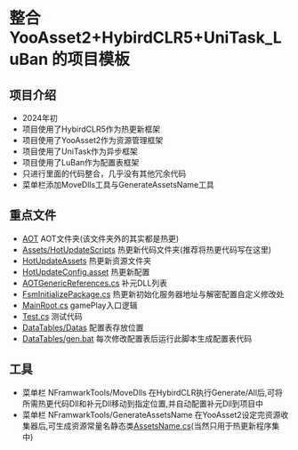 ﻿# 整合YooAsset2+HybirdCLR5+UniTask_LuBan 的项目模板
## 项目介绍
- 2024年初
- 项目使用了HybirdCLR5作为热更新框架
- 项目使用了YooAsset2作为资源管理框架
- 项目使用了UniTask作为异步框架
- 项目使用了LuBan作为配置表框架
- 只进行里面的代码整合，几乎没有其他冗余代码
- 菜单栏添加MoveDlls工具与GenerateAssetsName工具
## 重点文件
- [AOT](Assets%2FAOT) AOT文件夹(该文件夹外的其实都是热更)
- [Assets/HotUpdateScripts](Assets/HotUpdateScripts) 热更新代码文件夹(推荐将热更代码写在这里)
- [HotUpdateAssets](Assets%2FHotUpdateAssets) 热更新资源文件夹
- [HotUpdateConfig.asset](Assets%2FAOT%2FResources%2FHotUpdateConfig.asset) 热更新配置
- [AOTGenericReferences.cs](Assets/HybridCLRGenerate/AOTGenericReferences.cs) 补元DLL列表
- [FsmInitializePackage.cs](Assets%2FAOT%2FScripts%2FMainRoot%2FPatchLogic%2FFsmNode%2FFsmInitializePackage.cs) 热更新初始化服务器地址与解密配置自定义修改处
- [MainRoot.cs](Assets%2FAOT%2FScripts%2FMainRoot%2FMainRoot.cs) gamePlay入口逻辑
- [Test.cs](Assets%2FHotUpdateScripts%2FTestTools%2FTest.cs) 测试代码
- [DataTables/Datas](DataTables/Datas) 配置表存放位置
- [DataTables/gen.bat](DataTables/gen.bat) 每次修改配置表后运行此脚本生成配置表代码
## 工具
- 菜单栏 NFramwarkTools/MoveDlls 在HybirdCLR执行Generate/All后,可将所需热更代码Dll和补元Dll移动到指定位置,并自动配置补元Dll到项目中
- 菜单栏 NFramwarkTools/GenerateAssetsName 在YooAsset2设定完资源收集器后,可生成资源常量名静态类[AssetsName.cs](Assets%2FHotUpdateScripts%2FGen%2FAssetsName.cs)(当然只用于热更新程序集中)